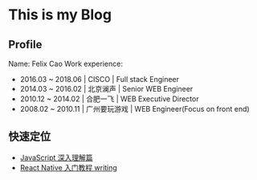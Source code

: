 # This is my Blog

## Profile
Name: Felix Cao
Work experience:
- 2016.03 ~ 2018.06 | CISCO | Full stack Engineer
- 2014.03 ~ 2016.02 | 北京澜声 | Senior WEB Engineer
- 2010.12 ~ 2014.02 | 合肥一飞 | WEB Executive Director
- 2008.02 ~ 2010.11 | 广州要玩游戏 | WEB Engineer(Focus on front end)

## 快速定位

- [JavaScript 深入理解篇](https://github.com/felix-cao/Blog/blob/master/JavaScript.md)
- [React Native 入门教程 writing](https://github.com/felix-cao/Blog/blob/master/react-native-tutorial.md)
